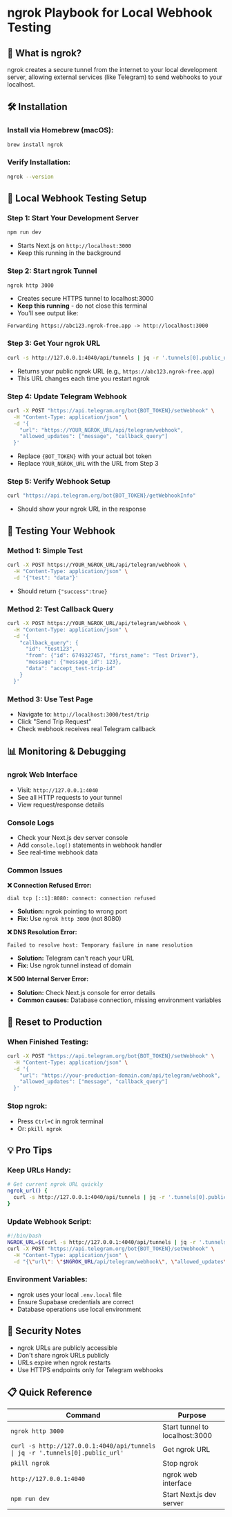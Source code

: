 # ngrok Playbook for Local Webhook Testing

## 🎯 **What is ngrok?**

ngrok creates a secure tunnel from the internet to your local development server, allowing external services (like Telegram) to send webhooks to your localhost.

## 🛠️ **Installation**

### Install via Homebrew (macOS):

```bash
brew install ngrok
```

### Verify Installation:

```bash
ngrok --version
```

## 🚀 **Local Webhook Testing Setup**

### **Step 1: Start Your Development Server**

```bash
npm run dev
```

- Starts Next.js on `http://localhost:3000`
- Keep this running in the background

### **Step 2: Start ngrok Tunnel**

```bash
ngrok http 3000
```

- Creates secure HTTPS tunnel to localhost:3000
- **Keep this running** - do not close this terminal
- You'll see output like:

```
Forwarding https://abc123.ngrok-free.app -> http://localhost:3000
```

### **Step 3: Get Your ngrok URL**

```bash
curl -s http://127.0.0.1:4040/api/tunnels | jq -r '.tunnels[0].public_url'
```

- Returns your public ngrok URL (e.g., `https://abc123.ngrok-free.app`)
- This URL changes each time you restart ngrok

### **Step 4: Update Telegram Webhook**

```bash
curl -X POST "https://api.telegram.org/bot{BOT_TOKEN}/setWebhook" \
  -H "Content-Type: application/json" \
  -d '{
    "url": "https://YOUR_NGROK_URL/api/telegram/webhook",
    "allowed_updates": ["message", "callback_query"]
  }'
```

- Replace `{BOT_TOKEN}` with your actual bot token
- Replace `YOUR_NGROK_URL` with the URL from Step 3

### **Step 5: Verify Webhook Setup**

```bash
curl "https://api.telegram.org/bot{BOT_TOKEN}/getWebhookInfo"
```

- Should show your ngrok URL in the response

## 🧪 **Testing Your Webhook**

### **Method 1: Simple Test**

```bash
curl -X POST https://YOUR_NGROK_URL/api/telegram/webhook \
  -H "Content-Type: application/json" \
  -d '{"test": "data"}'
```

- Should return `{"success":true}`

### **Method 2: Test Callback Query**

```bash
curl -X POST https://YOUR_NGROK_URL/api/telegram/webhook \
  -H "Content-Type: application/json" \
  -d '{
    "callback_query": {
      "id": "test123",
      "from": {"id": 6749327457, "first_name": "Test Driver"},
      "message": {"message_id": 123},
      "data": "accept_test-trip-id"
    }
  }'
```

### **Method 3: Use Test Page**

- Navigate to: `http://localhost:3000/test/trip`
- Click "Send Trip Request"
- Check webhook receives real Telegram callback

## 📊 **Monitoring & Debugging**

### **ngrok Web Interface**

- Visit: `http://127.0.0.1:4040`
- See all HTTP requests to your tunnel
- View request/response details

### **Console Logs**

- Check your Next.js dev server console
- Add `console.log()` statements in webhook handler
- See real-time webhook data

### **Common Issues**

**❌ Connection Refused Error:**

```
dial tcp [::1]:8080: connect: connection refused
```

- **Solution:** ngrok pointing to wrong port
- **Fix:** Use `ngrok http 3000` (not 8080)

**❌ DNS Resolution Error:**

```
Failed to resolve host: Temporary failure in name resolution
```

- **Solution:** Telegram can't reach your URL
- **Fix:** Use ngrok tunnel instead of domain

**❌ 500 Internal Server Error:**

- **Solution:** Check Next.js console for error details
- **Common causes:** Database connection, missing environment variables

## 🔄 **Reset to Production**

### **When Finished Testing:**

```bash
curl -X POST "https://api.telegram.org/bot{BOT_TOKEN}/setWebhook" \
  -H "Content-Type: application/json" \
  -d '{
    "url": "https://your-production-domain.com/api/telegram/webhook",
    "allowed_updates": ["message", "callback_query"]
  }'
```

### **Stop ngrok:**

- Press `Ctrl+C` in ngrok terminal
- Or: `pkill ngrok`

## 💡 **Pro Tips**

### **Keep URLs Handy:**

```bash
# Get current ngrok URL quickly
ngrok_url() {
  curl -s http://127.0.0.1:4040/api/tunnels | jq -r '.tunnels[0].public_url'
}
```

### **Update Webhook Script:**

```bash
#!/bin/bash
NGROK_URL=$(curl -s http://127.0.0.1:4040/api/tunnels | jq -r '.tunnels[0].public_url')
curl -X POST "https://api.telegram.org/bot{BOT_TOKEN}/setWebhook" \
  -H "Content-Type: application/json" \
  -d "{\"url\": \"$NGROK_URL/api/telegram/webhook\", \"allowed_updates\": [\"message\", \"callback_query\"]}"
```

### **Environment Variables:**

- ngrok uses your local `.env.local` file
- Ensure Supabase credentials are correct
- Database operations use local environment

## 🔐 **Security Notes**

- ngrok URLs are publicly accessible
- Don't share ngrok URLs publicly
- URLs expire when ngrok restarts
- Use HTTPS endpoints only for Telegram webhooks

## 📋 **Quick Reference**

| Command                                                                       | Purpose                        |
| ----------------------------------------------------------------------------- | ------------------------------ |
| `ngrok http 3000`                                                             | Start tunnel to localhost:3000 |
| `curl -s http://127.0.0.1:4040/api/tunnels \| jq -r '.tunnels[0].public_url'` | Get ngrok URL                  |
| `pkill ngrok`                                                                 | Stop ngrok                     |
| `http://127.0.0.1:4040`                                                       | ngrok web interface            |
| `npm run dev`                                                                 | Start Next.js dev server       |
